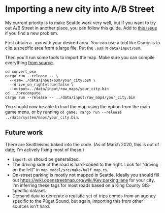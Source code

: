# Importing a new city into A/B Street

My current priority is to make Seattle work very well, but if you want to try
out A/B Street in another place, you can follow this guide. Add to
[this issue](https://github.com/dabreegster/abstreet/issues/27) if you find a
new problem.

First obtain a `.osm` with your desired area. You can use a tool like Osmosis to
clip a specific area from a large file. Put the `.osm` in `data/input/osm`.

Then you'll run some tools to import the map. Make sure you can compile
everything [from source](INSTRUCTIONS.md).

```
cd convert_osm
cargo run --release -- \
  --osm=../data/input/osm/your_city.osm \
  --drive_on_right=true|false \
  --output=../data/input/raw_maps/your_city.bin
cd ../precompute
cargo run --release -- ../data/input/raw_maps/your_city.bin
```

You should now be able to load the map using the option from the main game menu,
or by running `cd game; cargo run --release ../data/system/maps/your_city.bin`.

## Future work

There are Seattleisms baked into the code. (As of March 2020, this is out of
date; I'm actively fixing most of these.)

- `import.sh` should be generalized.
- The driving side of the road is hard-coded to the right. Look for "driving on
  the left" in `map_model/src/make/half_map.rs`.
- On-street parking is mostly not mapped in Seattle. Ideally you should fill out
  https://wiki.openstreetmap.org/wiki/Key:parking:lane for your city. I'm
  inferring these tags for most roads based on a King County GIS-specific
  dataset.
- Demand data to generate a realistic set of trips comes from an agency specific
  to the Puget Sound, but again, importing this from other sources isn't hard.
